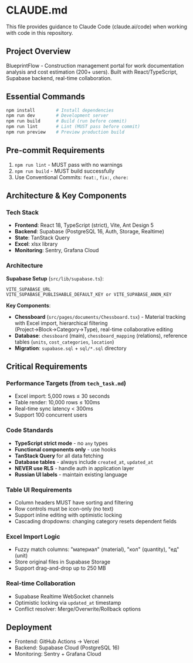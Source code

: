 # CLAUDE.md

This file provides guidance to Claude Code (claude.ai/code) when working with code in this repository.

## Project Overview

BlueprintFlow - Construction management portal for work documentation analysis and cost estimation (200+ users). Built with React/TypeScript, Supabase backend, real-time collaboration.

## Essential Commands

```bash
npm install        # Install dependencies
npm run dev        # Development server
npm run build      # Build (run before commit)
npm run lint       # Lint (MUST pass before commit)
npm run preview    # Preview production build
```

## Pre-commit Requirements
1. `npm run lint` - MUST pass with no warnings
2. `npm run build` - MUST build successfully  
3. Use Conventional Commits: `feat:`, `fix:`, `chore:`

## Architecture & Key Components

### Tech Stack
- **Frontend**: React 18, TypeScript (strict), Vite, Ant Design 5
- **Backend**: Supabase (PostgreSQL 16, Auth, Storage, Realtime)
- **State**: TanStack Query
- **Excel**: xlsx library
- **Monitoring**: Sentry, Grafana Cloud

### Architecture

**Supabase Setup** (`src/lib/supabase.ts`):
```
VITE_SUPABASE_URL
VITE_SUPABASE_PUBLISHABLE_DEFAULT_KEY or VITE_SUPABASE_ANON_KEY
```

**Key Components**:
- **Chessboard** (`src/pages/documents/Chessboard.tsx`) - Material tracking with Excel import, hierarchical filtering (Project→Block→Category→Type), real-time collaborative editing
- **Database**: `chessboard` (main), `chessboard_mapping` (relations), reference tables (`units`, `cost_categories`, `location`)
- **Migration**: `supabase.sql` + `sql/*.sql` directory

## Critical Requirements

### Performance Targets (from `tech_task.md`)
- Excel import: 5,000 rows ≤ 30 seconds
- Table render: 10,000 rows ≤ 100ms  
- Real-time sync latency < 300ms
- Support 100 concurrent users

### Code Standards
- **TypeScript strict mode** - no `any` types
- **Functional components only** - use hooks
- **TanStack Query** for all data fetching
- **Database tables** - always include `created_at`, `updated_at`
- **NEVER use RLS** - handle auth in application layer
- **Russian UI labels** - maintain existing language

### Table UI Requirements
- Column headers MUST have sorting and filtering
- Row controls must be icon-only (no text)
- Support inline editing with optimistic locking
- Cascading dropdowns: changing category resets dependent fields

### Excel Import Logic
- Fuzzy match columns: "материал" (material), "кол" (quantity), "ед" (unit)
- Store original files in Supabase Storage
- Support drag-and-drop up to 250 MB

### Real-time Collaboration
- Supabase Realtime WebSocket channels
- Optimistic locking via `updated_at` timestamp
- Conflict resolver: Merge/Overwrite/Rollback options

## Deployment
- Frontend: GitHub Actions → Vercel
- Backend: Supabase Cloud (PostgreSQL 16)
- Monitoring: Sentry + Grafana Cloud